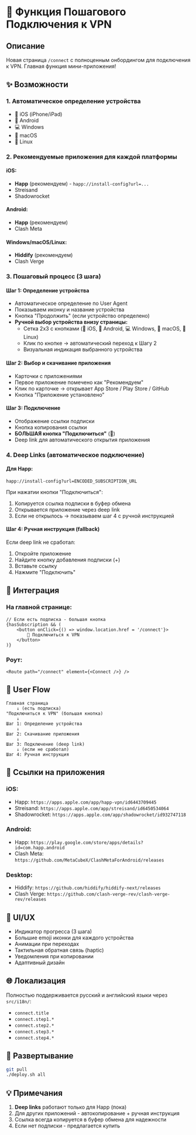# 🚀 Функция Пошагового Подключения к VPN

## Описание

Новая страница `/connect` с полноценным онбордингом для подключения к VPN. Главная функция мини-приложения!

## ✨ Возможности

### 1. **Автоматическое определение устройства**
- 📱 iOS (iPhone/iPad)
- 🤖 Android
- 💻 Windows
- 🍎 macOS
- 🐧 Linux

### 2. **Рекомендуемые приложения для каждой платформы**

#### iOS:
- **Happ** (рекомендуем) - `happ://install-config?url=...`
- Streisand
- Shadowrocket

#### Android:
- **Happ** (рекомендуем)
- Clash Meta

#### Windows/macOS/Linux:
- **Hiddify** (рекомендуем)
- Clash Verge

### 3. **Пошаговый процесс** (3 шага)

#### Шаг 1: Определение устройства
- Автоматическое определение по User Agent
- Показываем иконку и название устройства
- Кнопка "Продолжить" (если устройство определено)
- **Ручной выбор устройства внизу страницы:**
  - Сетка 2x3 с кнопками (📱 iOS, 🤖 Android, 💻 Windows, 🍎 macOS, 🐧 Linux)
  - Клик по кнопке → автоматический переход к Шагу 2
  - Визуальная индикация выбранного устройства

#### Шаг 2: Выбор и скачивание приложения
- Карточки с приложениями
- Первое приложение помечено как "Рекомендуем"
- Клик по карточке → открывает App Store / Play Store / GitHub
- Кнопка "Приложение установлено"

#### Шаг 3: Подключение
- Отображение ссылки подписки
- Кнопка копирования ссылки
- **БОЛЬШАЯ кнопка "Подключиться"** (🚀)
- Deep link для автоматического открытия приложения

### 4. **Deep Links (автоматическое подключение)**

#### Для Happ:
```
happ://install-config?url=ENCODED_SUBSCRIPTION_URL
```

При нажатии кнопки "Подключиться":
1. Копируется ссылка подписки в буфер обмена
2. Открывается приложение через deep link
3. Если не открылось → показываем шаг 4 с ручной инструкцией

#### Шаг 4: Ручная инструкция (fallback)
Если deep link не сработал:
1. Откройте приложение
2. Найдите кнопку добавления подписки (+)
3. Вставьте ссылку
4. Нажмите "Подключить"

## 🎯 Интеграция

### На главной странице:
```tsx
// Если есть подписка - большая кнопка
{hasSubscription && (
    <button onClick={() => window.location.href = '/connect'}>
        🚀 Подключиться к VPN
    </button>
)}
```

### Роут:
```tsx
<Route path="/connect" element={<Connect />} />
```

## 📱 User Flow

```
Главная страница
    ↓ (есть подписка)
"Подключиться к VPN" (большая кнопка)
    ↓
Шаг 1: Определение устройства
    ↓
Шаг 2: Скачивание приложения
    ↓
Шаг 3: Подключение (deep link)
    ↓ (если не сработал)
Шаг 4: Ручная инструкция
```

## 🔗 Ссылки на приложения

### iOS:
- Happ: `https://apps.apple.com/app/happ-vpn/id6443709445`
- Streisand: `https://apps.apple.com/app/streisand/id6450534064`
- Shadowrocket: `https://apps.apple.com/app/shadowrocket/id932747118`

### Android:
- Happ: `https://play.google.com/store/apps/details?id=com.happ.android`
- Clash Meta: `https://github.com/MetaCubeX/ClashMetaForAndroid/releases`

### Desktop:
- Hiddify: `https://github.com/hiddify/hiddify-next/releases`
- Clash Verge: `https://github.com/clash-verge-rev/clash-verge-rev/releases`

## 🎨 UI/UX

- Индикатор прогресса (3 шага)
- Большие emoji иконки для каждого устройства
- Анимации при переходах
- Тактильная обратная связь (haptic)
- Уведомления при копировании
- Адаптивный дизайн

## 🌐 Локализация

Полностью поддерживается русский и английский языки через `src/i18n/`:
- `connect.title`
- `connect.step1.*`
- `connect.step2.*`
- `connect.step3.*`
- `connect.step4.*`

## 🚀 Развертывание

```bash
git pull
./deploy.sh all
```

## 💡 Примечания

1. **Deep links** работают только для Happ (пока)
2. Для других приложений - автокопирование + ручная инструкция
3. Ссылка всегда копируется в буфер обмена для надежности
4. Если нет подписки - предлагается купить

